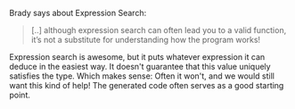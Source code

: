 Brady says about Expression Search:

> [..] although expression search can often lead you to a valid function, it’s not a substitute for understanding how the program works!

Expression search is awesome, but it puts whatever expression it can deduce in the easiest way. It doesn't guarantee that this value uniquely satisfies the type. Which makes sense: Often it won't, and we would still want this kind of help! The generated code often serves as a good starting point.
